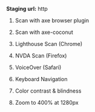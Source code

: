 **Staging url:** http
1. Scan with axe browser plugin

2. Scan with axe-coconut

3. Lighthouse Scan (Chrome)

4. NVDA Scan (Firefox)

5. VoiceOver (Safari)

6. Keyboard Navigation

7. Color contrast & blindness

8. Zoom to 400% at 1280px
